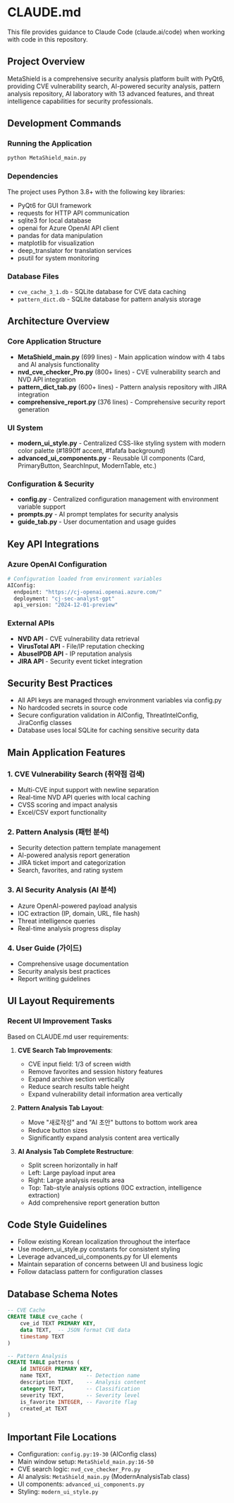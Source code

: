 # CLAUDE.md

This file provides guidance to Claude Code (claude.ai/code) when working with code in this repository.

## Project Overview
MetaShield is a comprehensive security analysis platform built with PyQt6, providing CVE vulnerability search, AI-powered security analysis, pattern analysis repository, AI laboratory with 13 advanced features, and threat intelligence capabilities for security professionals.

## Development Commands

### Running the Application
```bash
python MetaShield_main.py
```

### Dependencies
The project uses Python 3.8+ with the following key libraries:
- PyQt6 for GUI framework
- requests for HTTP API communication
- sqlite3 for local database
- openai for Azure OpenAI API client
- pandas for data manipulation
- matplotlib for visualization
- deep_translator for translation services
- psutil for system monitoring

### Database Files
- `cve_cache_3_1.db` - SQLite database for CVE data caching
- `pattern_dict.db` - SQLite database for pattern analysis storage

## Architecture Overview

### Core Application Structure
- **MetaShield_main.py** (699 lines) - Main application window with 4 tabs and AI analysis functionality
- **nvd_cve_checker_Pro.py** (800+ lines) - CVE vulnerability search and NVD API integration
- **pattern_dict_tab.py** (600+ lines) - Pattern analysis repository with JIRA integration
- **comprehensive_report.py** (376 lines) - Comprehensive security report generation

### UI System
- **modern_ui_style.py** - Centralized CSS-like styling system with modern color palette (#1890ff accent, #fafafa background)
- **advanced_ui_components.py** - Reusable UI components (Card, PrimaryButton, SearchInput, ModernTable, etc.)

### Configuration & Security
- **config.py** - Centralized configuration management with environment variable support
- **prompts.py** - AI prompt templates for security analysis
- **guide_tab.py** - User documentation and usage guides

## Key API Integrations

### Azure OpenAI Configuration
```python
# Configuration loaded from environment variables
AIConfig:
  endpoint: "https://cj-openai.openai.azure.com/"
  deployment: "cj-sec-analyst-gpt"
  api_version: "2024-12-01-preview"
```

### External APIs
- **NVD API** - CVE vulnerability data retrieval
- **VirusTotal API** - File/IP reputation checking
- **AbuseIPDB API** - IP reputation analysis
- **JIRA API** - Security event ticket integration

## Security Best Practices
- All API keys are managed through environment variables via config.py
- No hardcoded secrets in source code
- Secure configuration validation in AIConfig, ThreatIntelConfig, JiraConfig classes
- Database uses local SQLite for caching sensitive security data

## Main Application Features

### 1. CVE Vulnerability Search (취약점 검색)
- Multi-CVE input support with newline separation
- Real-time NVD API queries with local caching
- CVSS scoring and impact analysis
- Excel/CSV export functionality

### 2. Pattern Analysis (패턴 분석)
- Security detection pattern template management
- AI-powered analysis report generation
- JIRA ticket import and categorization
- Search, favorites, and rating system

### 3. AI Security Analysis (AI 분석)
- Azure OpenAI-powered payload analysis
- IOC extraction (IP, domain, URL, file hash)
- Threat intelligence queries
- Real-time analysis progress display

### 4. User Guide (가이드)
- Comprehensive usage documentation
- Security analysis best practices
- Report writing guidelines

## UI Layout Requirements

### Recent UI Improvement Tasks
Based on CLAUDE.md user requirements:

1. **CVE Search Tab Improvements**:
   - CVE input field: 1/3 of screen width
   - Remove favorites and session history features
   - Expand archive section vertically
   - Reduce search results table height
   - Expand vulnerability detail information area vertically

2. **Pattern Analysis Tab Layout**:
   - Move "새로작성" and "AI 초안" buttons to bottom work area
   - Reduce button sizes
   - Significantly expand analysis content area vertically

3. **AI Analysis Tab Complete Restructure**:
   - Split screen horizontally in half
   - Left: Large payload input area
   - Right: Large analysis results area
   - Top: Tab-style analysis options (IOC extraction, intelligence extraction)
   - Add comprehensive report generation button

## Code Style Guidelines
- Follow existing Korean localization throughout the interface
- Use modern_ui_style.py constants for consistent styling
- Leverage advanced_ui_components.py for UI elements
- Maintain separation of concerns between UI and business logic
- Follow dataclass pattern for configuration classes

## Database Schema Notes
```sql
-- CVE Cache
CREATE TABLE cve_cache (
    cve_id TEXT PRIMARY KEY,
    data TEXT,  -- JSON format CVE data
    timestamp TEXT
)

-- Pattern Analysis
CREATE TABLE patterns (
    id INTEGER PRIMARY KEY,
    name TEXT,           -- Detection name
    description TEXT,    -- Analysis content
    category TEXT,       -- Classification
    severity TEXT,       -- Severity level
    is_favorite INTEGER, -- Favorite flag
    created_at TEXT
)
```

## Important File Locations
- Configuration: `config.py:19-30` (AIConfig class)
- Main window setup: `MetaShield_main.py:16-50`
- CVE search logic: `nvd_cve_checker_Pro.py`
- AI analysis: `MetaShield_main.py` (ModernAnalysisTab class)
- UI components: `advanced_ui_components.py`
- Styling: `modern_ui_style.py`